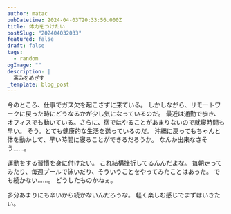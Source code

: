 ```yaml
---
author: matac
pubDatetime: 2024-04-03T20:33:56.000Z
title: 体力をつけたい
postSlug: "202404032033"
featured: false
draft: false
tags:
  - random
ogImage: ""
description: |
  高みをめざす
_template: blog_post
---
```


今のところ、仕事でガス欠を起こさずに来ている。
しかしながら、リモートワークに戻った時にどうなるかが少し気になっているのだ。
最近は通勤で歩き、オフィスでも動いている。さらに、宿ではやることがあまりないので就寝時間も早い。
そう。とても健康的な生活を送っているのだ。
沖縄に戻ってもちゃんと体を動かして、早い時間に寝ることができるだろうか。
なんか出来なさそう......。

運動をする習慣を身に付けたい。
これ結構挫折してるんんだよな。
毎朝走ってみたり、毎週プールで泳いだり、そういうことをやってみたことはあった。
でも続かない......。
どうしたものかねぇ。

多分あまりにも辛いから続かないんだろうな。
軽く楽しむ感じでまずはいきたい。
